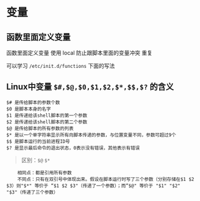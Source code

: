 # 变量

## 函数里面定义变量

函数里面定义变量 使用 local
防止跟脚本里面的变量冲突  重复

可以学习 `/etc/init.d/functions` 下面的写法

## Linux中变量 `$#,$@,$0,$1,$2,$*,$$,$?` 的含义

```shell
$# 是传给脚本的参数个数
$0 是脚本本身的名字
$1 是传递给该shell脚本的第一个参数
$2 是传递给该shell脚本的第二个参数
$@ 是传给脚本的所有参数的列表
$* 是以一个单字符串显示所有向脚本传递的参数，与位置变量不同，参数可超过9个
$$ 是脚本运行的当前进程ID号
$? 是显示最后命令的退出状态，0表示没有错误，其他表示有错误
```

> 区别：`$@` `$*`

```shell
    相同点：都是引用所有参数
    不同点：只有在双引号中体现出来。假设在脚本运行时写了三个参数（分别存储在$1 $2 $3）则"$*" 等价于 “$1 $2 $3"（传递了一个参数）；而“$@" 等价于 "$1" "$2" "$3"（传递了三个参数）
```
